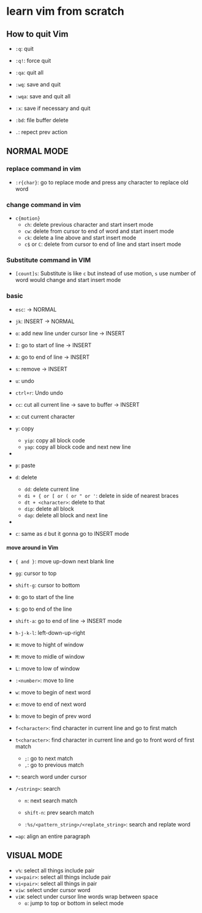 # learn vim from scratch

## How to quit Vim

- `:q`: quit
- `:q!`: force quit
- `:qa`: quit all
- `:wq`: save and quit
- `:wqa`: save and quit all
- `:x`: save if necessary and quit

- `:bd`: file buffer delete
- `.`: repect prev action

## NORMAL MODE

### replace command in vim

- `:r{char}`: go to replace mode and press any character to replace old word

### change command in vim

- `c{motion}`
  - `ch`: delete previous character and start insert mode
  - `cw`: delete from cursor to end of word and start insert mode
  - `ck`: delete a line above and start insert mode
  - `c$` or `C`: delete from cursor to end of line and start insert mode

### Substitute command in VIM

- `[count]s`: Substitute is like `c` but instead of use motion, `s` use number of word would change and start insert mode

### basic

- `esc`: -> NORMAL
- `jk`: INSERT -> NORMAL
- `o`: add new line under cursor line -> INSERT
- `I`: go to start of line -> INSERT
- `A`: go to end of line -> INSERT
- `s`: remove -> INSERT
- `u`: undo
- `ctrl+r`: Undo undo

- `cc`: cut all current line -> save to buffer -> INSERT
- `x`: cut current character

- `y`: copy
  - `yip`: copy all block code
  - `yap`: copy all block code and next new line
-

- `p`: paste

- `d`: delete
  - `dd`: delete current line
  - `di + { or [ or ( or " or '`: delete in side of nearest braces
  - `dt + <character>`: delete to that <character>
  - `dip`: delete all block
  - `dap`: delete all block and next line
-

- `c`: same as `d` but it gonna go to INSERT mode

#### move around in Vim

- `{ and }`: move up-down next blank line
- `gg`: cursor to top
- `shift-g`: cursor to bottom
- `0`: go to start of the line
- `$`: go to end of the line
- `shift-a`: go to end of line -> INSERT mode
- `h-j-k-l`: left-down-up-right
- `H`: move to hight of window
- `M`: move to midle of window
- `L`: move to low of window
- `:<number>`: move to <number> line
- `w`: move to begin of next word
- `e`: move to end of next word
- `b`: move to begin of prev word
- `f<character>`: find character in current line and go to first match
- `t<character>`: find character in current line and go to front word of first match

  - `;`: go to next match
  - `,`: go to previous match

- `*`: search word under cursor
- `/<string>`: search <string>

  - `n`: next search match
  - `shift-n`: prev search match

  - `:%s/<pattern_string>/<replate_string>`: search and replate word

- `=ap`: align an entire paragraph

## VISUAL MODE

- `v%`: select all things include pair
- `va<pair>`: select all things include pair
- `vi<pair>`: select all things in pair
- `viw`: select under cursor word
- `viW`: select under cursor line words wrap between space
  - `o`: jump to top or bottom in select mode
